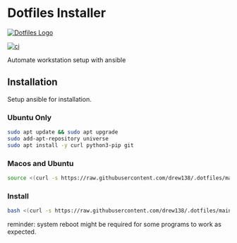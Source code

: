 # Dotfiles Installer

[![Dotfiles Logo][dotfiles-logo]][dotfiles-url]

[![ci][badge-gh-actions]][link-gh-actions]

<path xmlns="http://www.w3.org/2000/svg" d="M2.214 4.954v13.615L7.655 24V10.314L3.312 3.845 2.214 4.954zm4.999 17.98l-4.557-4.548V5.136l.59-.596 3.967 5.908v12.485zm14.573-4.457l-.862.937-4.24-6.376V0l5.068 5.092.034 13.385zM7.431.001l12.998 19.835-3.637 3.637L3.787 3.683 7.43 0z"/>
<path xmlns="http://www.w3.org/2000/svg" d="M10.617 11.473l4.686 3.695-3.102-7.662zM12 0C5.371 0 0 5.371 0 12s5.371 12 12 12 12-5.371 12-12S18.629 0 12 0zm5.797 17.305c-.011.471-.403.842-.875.83-.236 0-.416-.09-.664-.293l-6.19-5-2.079 5.203H6.191L11.438 5.44c.124-.314.427-.52.764-.506.326-.014.63.189.742.506l4.774 11.494c.045.111.08.234.08.348-.001.009-.001.009-.001.023z"/>

Automate workstation setup with ansible

## Installation

Setup ansible for installation.

### Ubuntu Only

```bash
sudo apt update && sudo apt upgrade
sudo add-apt-repository universe
sudo apt install -y curl python3-pip git
```

### Macos and Ubuntu

```bash
source <(curl -s https://raw.githubusercontent.com/drew138/.dotfiles/main/roles/scripts/files/setup_ansible.sh)
```

### Install

```bash
bash <(curl -s https://raw.githubusercontent.com/drew138/.dotfiles/main/roles/scripts/files/install.sh)
```

reminder: system reboot might be required for some programs to work as expected.

[badge-gh-actions]: https://github.com/drew138/.dotfiles/actions/workflows/ci.yml/badge.svg?event=push
[link-gh-actions]: https://github.com/drew138/.dotfiles/actions?query=workflow%3Aci
[dotfiles-logo]: https://raw.githubusercontent.com/drew138/.dotfiles/main/assets/Dotfiles-Logo.png
[dotfiles-url]: https://github.com/drew138/.dotfiles

